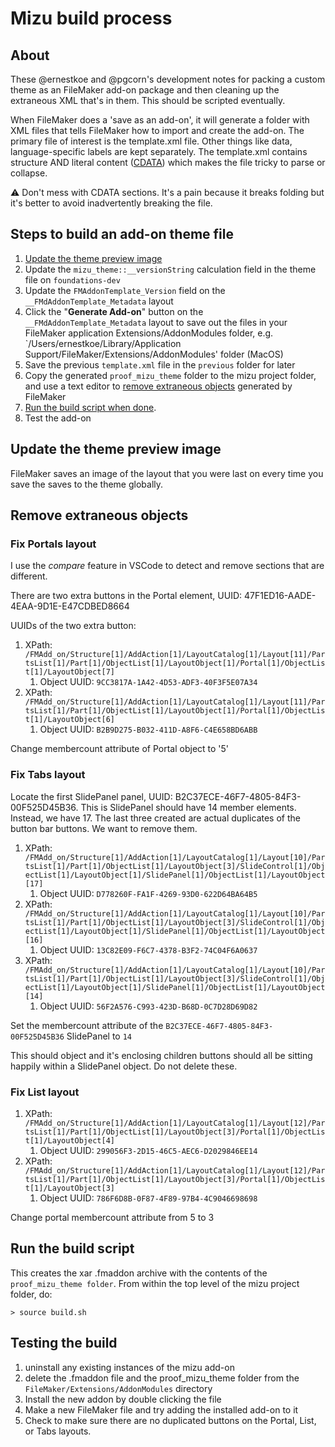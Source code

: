 # Mizu build process

## About
These @ernestkoe and @pgcorn's development notes for packing a custom theme as an FileMaker add-on package and then cleaning up the extraneous XML that's in them. This should be scripted eventually.

When FileMaker does a 'save as an add-on', it will generate a folder with XML files that tells FileMaker how to import and create the add-on. The primary file of interest is the template.xml file. Other things like data, language-specific labels are kept separately. The template.xml contains structure AND literal content ([CDATA](https://en.wikipedia.org/wiki/CDATA)) which makes the file tricky to parse or collapse.

:warning: Don't mess with CDATA sections. It's a pain because it breaks folding but it's better to avoid inadvertently breaking the file.

## Steps to build an add-on theme file
1. [Update the theme preview image](#update-the-theme-preview-image)
2. Update the `mizu_theme::__versionString` calculation field in the theme file on `foundations-dev`
3. Update the `FMAddonTemplate_Version` field on the `__FMdAddonTemplate_Metadata` layout
4. Click the "**Generate Add-on**" button on the `__FMdAddonTemplate_Metadata` layout to save out the files in your FileMaker application Extensions/AddonModules folder, e.g. `/Users/ernestkoe/Library/Application Support/FileMaker/Extensions/AddonModules' folder (MacOS)
5. Save the previous `template.xml` file in the `previous` folder for later
6. Copy the generated `proof_mizu_theme` folder to the mizu project folder, and use a text editor to [remove extraneous objects](#remove) generated by FileMaker
7. [Run the build script when done](#run-the-build-script).
8. Test the add-on

## Update the theme preview image
FileMaker saves an image of the layout that you were last on every time you save the saves to the theme globally.

## Remove extraneous objects

### Fix Portals layout

I use the *compare* feature in VSCode to detect and remove sections that are different.

There are two extra buttons in the Portal element, UUID: 47F1ED16-AADE-4EAA-9D1E-E47CDBED8664

UUIDs of the two extra button:

1. XPath: `/FMAdd_on/Structure[1]/AddAction[1]/LayoutCatalog[1]/Layout[11]/PartsList[1]/Part[1]/ObjectList[1]/LayoutObject[1]/Portal[1]/ObjectList[1]/LayoutObject[7]`
   1. Object UUID: `9CC3817A-1A42-4D53-ADF3-40F3F5E07A34`
2. XPath: `/FMAdd_on/Structure[1]/AddAction[1]/LayoutCatalog[1]/Layout[11]/PartsList[1]/Part[1]/ObjectList[1]/LayoutObject[1]/Portal[1]/ObjectList[1]/LayoutObject[6]`
   1.  Object UUID: `B2B9D275-B032-411D-A8F6-C4E658BD6ABB`

Change membercount attribute of Portal object to '5'

### Fix **Tabs** layout
   
Locate the first SlidePanel panel, UUID: B2C37ECE-46F7-4805-84F3-00F525D45B36. This is SlidePanel should have 14 member elements. Instead, we have 17. The last three created are actual duplicates of the button bar buttons. We want to remove them. 
   
1. XPath: `/FMAdd_on/Structure[1]/AddAction[1]/LayoutCatalog[1]/Layout[10]/PartsList[1]/Part[1]/ObjectList[1]/LayoutObject[3]/SlideControl[1]/ObjectList[1]/LayoutObject[1]/SlidePanel[1]/ObjectList[1]/LayoutObject[17]`
   1. Object UUID: `D778260F-FA1F-4269-93D0-622D64BA64B5`
2. XPath: `/FMAdd_on/Structure[1]/AddAction[1]/LayoutCatalog[1]/Layout[10]/PartsList[1]/Part[1]/ObjectList[1]/LayoutObject[3]/SlideControl[1]/ObjectList[1]/LayoutObject[1]/SlidePanel[1]/ObjectList[1]/LayoutObject[16]`
   1. Object UUID: `13C82E09-F6C7-4378-B3F2-74C04F6A0637`
3. XPath: `/FMAdd_on/Structure[1]/AddAction[1]/LayoutCatalog[1]/Layout[10]/PartsList[1]/Part[1]/ObjectList[1]/LayoutObject[3]/SlideControl[1]/ObjectList[1]/LayoutObject[1]/SlidePanel[1]/ObjectList[1]/LayoutObject[14]`
   1. Object UUID: `56F2A576-C993-423D-B68D-0C7D28D69D82`

Set the membercount attribute of the `B2C37ECE-46F7-4805-84F3-00F525D45B36` SlidePanel to `14`

This should object and it's enclosing children buttons should all be sitting happily within a SlidePanel object. Do not delete these.

### Fix **List** layout

1. XPath: `/FMAdd_on/Structure[1]/AddAction[1]/LayoutCatalog[1]/Layout[12]/PartsList[1]/Part[1]/ObjectList[1]/LayoutObject[3]/Portal[1]/ObjectList[1]/LayoutObject[4]`
   1. Object UUID: `299056F3-2D15-46C5-AEC6-D2029846EE14`
2. XPath: `/FMAdd_on/Structure[1]/AddAction[1]/LayoutCatalog[1]/Layout[12]/PartsList[1]/Part[1]/ObjectList[1]/LayoutObject[3]/Portal[1]/ObjectList[1]/LayoutObject[3]`
   1. Object UUID: `786F6D8B-0F87-4F89-97B4-4C9046698698`
 
Change portal membercount attribute from 5 to 3

## Run the build script
This creates the xar .fmaddon archive with the contents of the `proof_mizu_theme folder`. From within the top level of the mizu project folder, do:

```
> source build.sh
```

## Testing the build
1. uninstall any existing instances of the mizu add-on
2. delete the .fmaddon file and the proof_mizu_theme folder from the `FileMaker/Extensions/AddonModules` directory
3. Install the new addon by double clicking the file
4. Make a new FileMaker file and try adding the installed add-on to it
5. Check to make sure there are no duplicated buttons on the Portal, List, or Tabs layouts.

